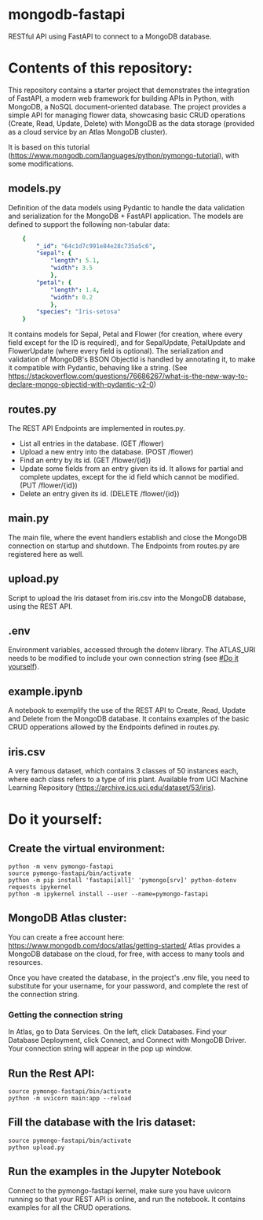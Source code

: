 # mongodb-fastapi
RESTful API using FastAPI to connect to a MongoDB database.

# Contents of this repository:
This repository contains a starter project that demonstrates the integration of FastAPI, a modern web framework for building APIs in Python, with MongoDB, a NoSQL document-oriented database. The project provides a simple API for managing flower data, showcasing basic CRUD operations (Create, Read, Update, Delete) with MongoDB as the data storage (provided as a cloud service by an Atlas MongoDB cluster).

It is based on this tutorial (https://www.mongodb.com/languages/python/pymongo-tutorial), with some modifications.

## models.py
Definition of the data models using Pydantic to handle the data validation and serialization for the MongoDB + FastAPI application.
The models are defined to support the following non-tabular data:
```yaml
    {
        "_id": "64c1d7c991e84e28c735a5c6",
        "sepal": {
            "length": 5.1,
            "width": 3.5
            },
        "petal": {
            "length": 1.4,
            "width": 0.2
            },
        "species": "Iris-setosa"
    }
```
It contains models for Sepal, Petal and Flower (for creation, where every field except for the ID is required), and for SepalUpdate, PetalUpdate and FlowerUpdate (where every field is optional).
The serialization and validation of MongoDB's BSON ObjectId is handled by annotating it, to make it compatible with Pydantic, behaving like a string.
(See https://stackoverflow.com/questions/76686267/what-is-the-new-way-to-declare-mongo-objectid-with-pydantic-v2-0)

## routes.py
The REST API Endpoints are implemented in routes.py. 
- List all entries in the database. (GET /flower)
- Upload a new entry into the database. (POST /flower)
- Find an entry by its id. (GET /flower/{id})
- Update some fields from an entry given its id. It allows for partial and complete updates, except for the id field which cannot be modified. (PUT /flower/{id})
- Delete an entry given its id. (DELETE /flower/{id})

## main.py
The main file, where the event handlers establish and close the MongoDB connection on startup and shutdown. The Endpoints from routes.py are registered here as well.

## upload.py
Script to upload the Iris dataset from iris.csv into the MongoDB database, using the REST API.

## .env
Environment variables, accessed through the dotenv library.
The ATLAS_URI needs to be modified to include your own connection string (see [#Do it yourself](https://github.com/javierlopezrodriguez/mongodb-fastapi/tree/main#mongodb-atlas-cluster)).

## example.ipynb
A notebook to exemplify the use of the REST API to Create, Read, Update and Delete from the MongoDB database.
It contains examples of the basic CRUD opperations allowed by the Endpoints defined in routes.py.

## iris.csv
A very famous dataset, which contains 3 classes of 50 instances each, where each class refers to a type of iris plant.
Available from UCI Machine Learning Repository (https://archive.ics.uci.edu/dataset/53/iris).

# Do it yourself:
## Create the virtual environment:
```
python -m venv pymongo-fastapi
source pymongo-fastapi/bin/activate
python -m pip install 'fastapi[all]' 'pymongo[srv]' python-dotenv requests ipykernel
python -m ipykernel install --user --name=pymongo-fastapi
```

## MongoDB Atlas cluster:
You can create a free account here: 
https://www.mongodb.com/docs/atlas/getting-started/
Atlas provides a MongoDB database on the cloud, for free, with access to many tools and resources.

Once you have created the database, in the project's .env file, you need to substitute <username> for your username, <password> for your password, and complete the rest of the connection string. 

### Getting the connection string
In Atlas, go to Data Services. On the left, click Databases. Find your Database Deployment, click Connect, and Connect with MongoDB Driver. 
Your connection string will appear in the pop up window.

## Run the Rest API:
```
source pymongo-fastapi/bin/activate
python -m uvicorn main:app --reload
```

## Fill the database with the Iris dataset:
```
source pymongo-fastapi/bin/activate
python upload.py
```

## Run the examples in the Jupyter Notebook
Connect to the pymongo-fastapi kernel, make sure you have uvicorn running so that your REST API is online, and run the notebook.
It contains examples for all the CRUD operations.
